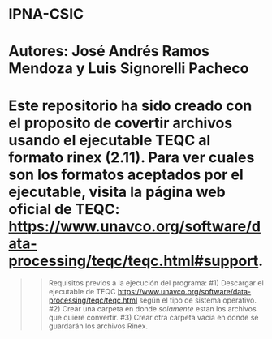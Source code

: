 # IPNA-CSIC
# Autores: José Andrés Ramos Mendoza y Luis Signorelli Pacheco

# Este repositorio ha sido creado con el proposito de covertir archivos usando el ejecutable TEQC al formato rinex (2.11). Para ver cuales son los formatos aceptados por el ejecutable, visita la página web oficial de TEQC: https://www.unavco.org/software/data-processing/teqc/teqc.html#support.

>>Requisitos previos a la ejecución del programa:
#1) Descargar el ejecutable de TEQC https://www.unavco.org/software/data-processing/teqc/teqc.html según el tipo de sistema operativo.
#2) Crear una carpeta en donde *solamente* estan los archivos que quiere convertir.
#3) Crear otra carpeta vacía en donde se guardarán los archivos Rinex.
